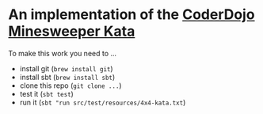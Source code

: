 # An implementation of the [CoderDojo Minesweeper Kata](http://codingdojo.org/kata/Minesweeper/)

To make this work you need to ...

* install git (`brew install git`)
* install sbt (`brew install sbt`)
* clone this repo (`git clone ...`)
* test it (`sbt test`)
* run it (`sbt "run src/test/resources/4x4-kata.txt`)
 
